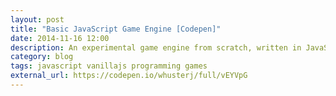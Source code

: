 ```yaml
---
layout: post
title: "Basic JavaScript Game Engine [Codepen]"
date: 2014-11-16 12:00
description: An experimental game engine from scratch, written in JavaScript. The engine provides components for building game objects, handling keyboard input, and rendering to a canvas using SVG. This demo also features "Player" and "Enemy" classes with composable mix-ins for movement and basic AI.
category: blog
tags: javascript vanillajs programming games
external_url: https://codepen.io/whusterj/full/vEYVpG
---
```

